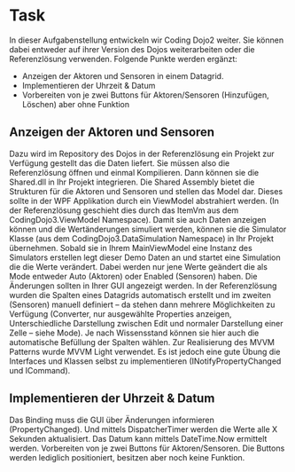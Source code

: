 ﻿# Task

In dieser Aufgabenstellung entwickeln wir Coding Dojo2 weiter. 
Sie können dabei entweder auf ihrer Version des Dojos weiterarbeiten oder die Referenzlösung verwenden.
Folgende Punkte werden ergänzt:
* Anzeigen der Aktoren und Sensoren in einem Datagrid.
* Implementieren der Uhrzeit & Datum
* Vorbereiten von je zwei Buttons für Aktoren/Sensoren (Hinzufügen, Löschen) aber ohne Funktion

## Anzeigen der Aktoren und Sensoren
Dazu wird im Repository des Dojos in der Referenzlösung ein Projekt zur Verfügung gestellt
das die Daten liefert. Sie müssen also die Referenzlösung öffnen und einmal Kompilieren.
Dann können sie die Shared.dll in Ihr Projekt integrieren.
Die Shared Assembly bietet die Strukturen für die Aktoren und Sensoren und stellen das Model dar. 
Dieses sollte in der WPF Applikation durch ein ViewModel abstrahiert werden. 
(In der Referenzlösung geschieht dies durch das ItemVm aus dem CodingDojo3.ViewModel Namespace).
Damit sie auch Daten anzeigen können und die Wertänderungen simuliert werden, können sie
die Simulator Klasse (aus dem CodingDojo3.DataSimulation Namespace) in Ihr Projekt
übernehmen. 
Sobald sie in Ihrem MainViewModel eine Instanz des Simulators erstellen legt
dieser Demo Daten an und startet eine Simulation die die Werte verändert. 
Dabei werden nur jene Werte geändert die als Mode entweder Auto (Aktoren) oder Enabled (Sensoren) haben.
Die Änderungen sollten in Ihrer GUI angezeigt werden.
In der Referenzlösung wurden die Spalten eines Datagrids automatisch erstellt und im
zweiten (Sensoren) manuell definiert – da stehen dann mehrere Möglichkeiten zu Verfügung
(Converter, nur ausgewählte Properties anzeigen, Unterschiedliche Darstellung zwischen
Edit und normaler Darstellung einer Zelle – siehe Mode).
Je nach Wissensstand können sie hier auch die automatische Befüllung der Spalten wählen.
Zur Realisierung des MVVM Patterns wurde MVVM Light verwendet. 
Es ist jedoch eine gute Übung die Interfaces und Klassen selbst zu implementieren 
(INotifyPropertyChanged und ICommand).

## Implementieren der Uhrzeit & Datum
Das Binding muss die GUI über Änderungen informieren (PropertyChanged). 
Und mittels DispatcherTimer werden die Werte alle X Sekunden aktualisiert.
Das Datum kann mittels DateTime.Now ermittelt werden.
Vorbereiten von je zwei Buttons für Aktoren/Sensoren.
Die Buttons werden lediglich positioniert, besitzen aber noch keine Funktion.
